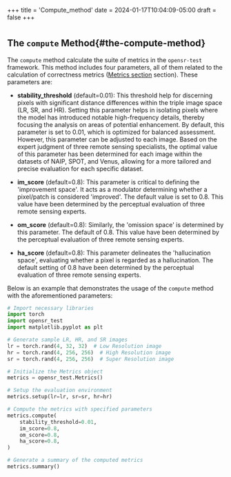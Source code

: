 +++
title = 'Compute_method'
date = 2024-01-17T10:04:09-05:00
draft = false
+++

#

## The `compute` Method{#the-compute-method}

The `compute` method calculate the suite of metrics in the `opensr-test` framework. This method includes four parameters, all of them related to the calculation of correctness metrics ([Metrics section](docs/Metrics/correctness.md) section). These parameters are:

- **stability_threshold** (default=0.01): This threshold help for discerning pixels with significant distance differences within the triple image space (LR, SR, and HR). Setting this parameter helps in isolating pixels where the model has introduced notable high-frequency details, thereby focusing the analysis on areas of potential enhancement. By default, this parameter is set to 0.01, which is optimized for balanced assessment. However, this parameter can be adjusted to each image. Based on the expert judgment of three remote sensing specialists, the optimal value of this parameter has been determined for each image within the datasets of NAIP, SPOT, and Venus, allowing for a more tailored and precise evaluation for each specific dataset.

- **im_score** (default=0.8): This parameter is critical to defining the 'improvement space'. It acts as a modulator determining whether a pixel/patch is considered 'improved'. The default value is set to 0.8. This value have been determined by the perceptual evaluation of three remote sensing experts.

- **om_score** (default=0.8): Similarly, the 'omission space' is determined by this parameter. The default of 0.8. This value have been determined by the perceptual evaluation of three remote sensing experts.

- **ha_score** (default=0.8): This parameter delineates the 'hallucination space', evaluating whether a pixel is regarded as a hallucination. The default setting of 0.8 have been determined by the perceptual evaluation of three remote sensing experts.

Below is an example that demonstrates the usage of the `compute` method with the aforementioned parameters:

```python
# Import necessary libraries
import torch
import opensr_test
import matplotlib.pyplot as plt

# Generate sample LR, HR, and SR images
lr = torch.rand(4, 32, 32)  # Low Resolution image
hr = torch.rand(4, 256, 256)  # High Resolution image
sr = torch.rand(4, 256, 256)  # Super Resolution image

# Initialize the Metrics object
metrics = opensr_test.Metrics()

# Setup the evaluation environment
metrics.setup(lr=lr, sr=sr, hr=hr)

# Compute the metrics with specified parameters
metrics.compute( 
    stability_threshold=0.01,
    im_score=0.8,
    om_score=0.8,
    ha_score=0.8,
)

# Generate a summary of the computed metrics
metrics.summary()
```